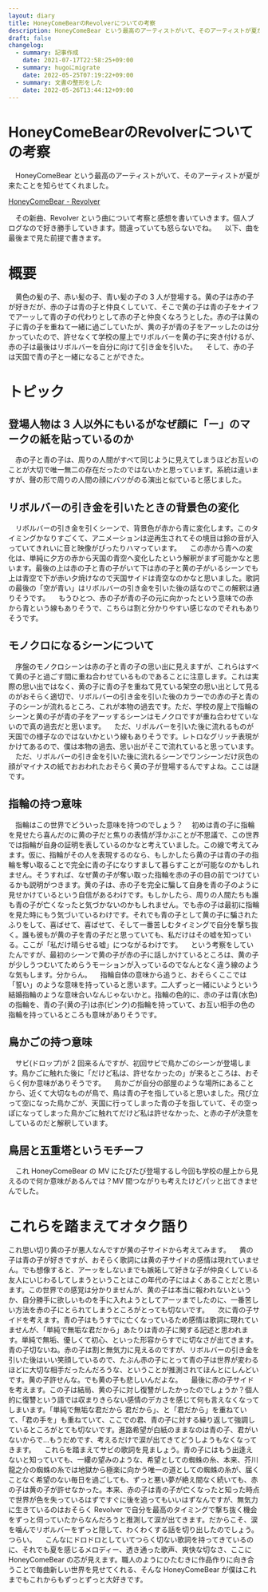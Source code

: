 ```yaml
---
layout: diary
title: HoneyComeBearのRevolverについての考察
description: HoneyComeBear という最高のアーティストがいて、そのアーティストが夏が来たことを知らせてくれました。
draft: false
changelog:
  - summary: 記事作成
    date: 2021-07-17T22:58:25+09:00
  - summary: hugoにmigrate
    date: 2022-05-25T07:19:22+09:00
  - summary: 文書の整形をした
    date: 2022-05-26T13:44:12+09:00
---
```


# HoneyComeBearのRevolverについての考察

　HoneyComeBear という最高のアーティストがいて、そのアーティストが夏が来たことを知らせてくれました。

[HoneyComeBear - Revolver](https://youtu.be/PGWXbXvwAgw)

　その新曲、Revolver という曲について考察と感想を書いていきます。個人ブログなので好き勝手していきます。間違っていても怒らないでね。
　以下、曲を最後まで見た前提で書きます。

# 概要

　黄色の髪の子、赤い髪の子、青い髪の子の 3 人が登場する。黄の子は赤の子が好きだが、赤の子は青の子と仲良くしていて、そこで黄の子は青の子をナイフでアーッして青の子の代わりとして赤の子と仲良くなろうとした。赤の子は黄の子に青の子を重ねて一緒に過ごしていたが、黄の子が青の子をアーッしたのは分かっていたので、許せなくて学校の屋上でリボルバーを黄の子に突き付けるが、赤の子は最後はリボルバーを自分に向けて引き金を引いた。
　そして、赤の子は天国で青の子と一緒になることができた。

# トピック

## 登場人物は 3 人以外にもいるがなぜ顔に「ー」のマークの紙を貼っているのか

　赤の子と青の子は、周りの人間がすべて同じように見えてしまうほどお互いのことが大切で唯一無二の存在だったのではないかと思っています。系統は違いますが、聲の形で周りの人間の顔にバツがのる演出と似ていると感じました。

## リボルバーの引き金を引いたときの背景色の変化

　リボルバーの引き金を引くシーンで、背景色が赤から青に変化します。このタイミングかなりすごくて、アニメーションは逆再生されてその境目は鈴の音が入っていてきれいに音と映像がぴったりハマっています。
　この赤から青への変化は、単純に夕方の赤から天国の青空へ変化したという解釈がまず可能かなと思います。最後の上は赤の子と青の子がいて下は赤の子と黄の子がいるシーンでも上は青空で下が赤い夕焼けなので天国サイドは青空なのかなと思いました。歌詞の最後の「空が青い」はリボルバーの引き金を引いた後の話なのでこの解釈は通りそうです。
　もうひとつ、赤の子が青の子の元に向かったという意味での赤から青という線もありそうで、こちらは割と分かりやすい感じなのでそれもありそうです。

## モノクロになるシーンについて

　序盤のモノクロシーンは赤の子と青の子の思い出に見えますが、これらはすべて黄の子と過ごす間に重ね合わせているものであることに注意します。これは実際の思い出ではなく、黄の子に青の子を重ねて見ている架空の思い出として見るのがおそらく適切で、リボルバーの引き金を引いた後のカラーでの赤の子と青の子のシーンが流れるところ、これが本物の過去です。ただ、学校の屋上で指輪のシーンと黄の子が青の子をアーッするシーンはモノクロですが重ね合わせていないので真の過去だと思います。
　ただ、リボルバーを引いた後に流れるものが天国での様子なのではないかという線もありそうです。レトロなグリッチ表現がかけてあるので、僕は本物の過去、思い出がそこで流れていると思っています。
　ただ、リボルバーの引き金を引いた後に流れるシーンでワンシーンだけ灰色の顔がマイナスの紙でおおわれたおそらく黄の子が登場するんですよね。ここは謎です。

## 指輪の持つ意味

　指輪はこの世界でどういった意味を持つのでしょう？
　初めは青の子に指輪を見せたら喜んだのに黄の子だと焦りの表情が浮かぶことが不思議で、この世界では指輪が自身の証明を表しているのかなと考えていました。この線で考えてみます。仮に、指輪がその人を表現するのなら、もしかしたら黄の子は青の子の指輪を奪い取ることで完全に青の子になりすまして暮らすことが可能なのかもしれません。そうすれば、なぜ黄の子が奪い取った指輪を赤の子の目の前でつけているかも説明がつきます。黄の子は、赤の子を完全に騙して自身を青の子のように見せかけているという自信があるわけです。もしかしたら、周りの人間たちも誰も青の子が亡くなったと気づかないのかもしれません。でも赤の子は最初に指輪を見た時にもう気づいているわけです。それでも青の子として黄の子に騙されたふりをして、喜ばせて、喜ばせて、そして一番苦しむタイミングで自分を撃ち抜く。誰も彼もが黄の子を青の子だと思っていても、私だけはその嘘を知っている。ここが「私だけ晴らせる嘘」につながるわけです。
　という考察をしていたんですが、最初のシーンで黄の子が赤の子に話しかけているところは、黄の子が少しうつむいてためらうモーションが入っているのでなんとなく違う線のような気もします。分からん。
　指輪自体の意味から追うと、おそらくここでは「誓い」のような意味を持っていると思います。二人ずっと一緒にいようという結婚指輪のような意味合いなんじゃないかと。指輪の色的に、赤の子は青(水色)の指輪を、青の子(黄の子)は赤(ピンク)の指輪を持っていて、お互い相手の色の指輪を持っているところも意味がありそうです。

## 鳥かごの持つ意味

　サビ(ドロップ)が 2 回来るんですが、初回サビで鳥かごのシーンが登場します。鳥かごに触れた後に「だけど私は、許せなかったの」が来るところは、おそらく何か意味がありそうです。
　鳥かごが自分の部屋のような場所にあることから、近くて大切なものが鳥で、鳥は青の子を指していると思いました。飛び立って空になった鳥かごが、天国に行ってしまった青の子を指していて、その空っぽになってしまった鳥かごに触れてだけど私は許せなかった、と赤の子が決意をしているのだと解釈しています。

## 鳥居と五重塔というモチーフ

　これ HoneyComeBear の MV にたびたび登場するし今回も学校の屋上から見えるので何か意味があるんでは？MV 間つながりも考えたけどパッと出てきませんでした。

# これらを踏まえてオタク語り

これ思い切り黄の子が悪人なんですが黄の子サイドから考えてみます。
　黄の子は青の子が好きですが、おそらく歌詞には黄の子サイドの感情は現れていません。でも想像すると、アーッをしないまでも嫉妬して好きな子が仲良くしている友人にいじわるしてしまうということはこの年代の子にはよくあることだと思います。この世界での感覚は分かりませんが、黄の子は本当に報われないというか、自分勝手に欲しいものを手に入れようとしてアーッまでしたのに、一番苦しい方法を赤の子にとられてしまうところがとっても切ないです。
　次に青の子サイドを考えます。青の子はもうすでに亡くなっているため感情は歌詞に現れていませんが、「単純で無垢な君だから」あたりは青の子に関する記述と思われます。単純で無垢、優しくて初心、といった形容からすでに切なさが出てきます。青の子切ないね。赤の子は割と無気力に見えるのですが、リボルバーの引き金を引いた後はいい笑顔しているので、たぶん赤の子にとって青の子は世界が変わるほどに大切な相手だったんだろうな、ということが推測されてほんとにしんどいです。黄の子許せんな。でも黄の子も悲しいんだよな。
　最後に赤の子サイドを考えます。この子は結局、黄の子に対し復讐がしたかったのでしょうか？個人的に復讐という語では収まりきらない感情のデカさを感じて何も言えなくなってしまいます。「単純で無垢な君だから 君だから」、と「君だから」を重ねていて、「君の手を」も重ねていて、ここでの君、青の子に対する繰り返して強調しているところがとても切ないです。進路希望が白紙のままなのは青の子、君がいないからで...もうだめです、考えるだけで涙が出てきてどうしようもなくなってきます。
　これらを踏まえてサビの歌詞を見ましょう。青の子にはもう出逢えないと知っていても、一縷の望みのような、希望としての蜘蛛の糸、本来、芥川龍之介の蜘蛛の糸では地獄から極楽に向かう唯一の道としての蜘蛛の糸が、届くことなく希望のない毎日を過ごしても、ずっと悪い夢が絶え間なく続いても、赤の子は黄の子が許せなかった。本来、赤の子は青の子が亡くなったと知った時点で世界が色を失っているはずですぐに後を追ってもいいはずなんですが、無気力に生きているのはおそらく Revolver で自分を最高のタイミングで撃ち抜く機会をずっと伺っていたからなんだろうと推測して涙が出てきます。だからこそ、涙を噛んでリボルバーをずっと隠して、わくわくする話を切り出したのでしょう。つらい。
　こんなにドロドロとしていてつらく切ない歌詞を持ってきているのに、それでも夏を感じるメロディー、透き通った歌声、爽快な切なさ、ここに HoneyComeBear の芯が見えます。職人のようにひたむきに作品作りに向き合うことで毎曲新しい世界を見せてくれる、そんな HoneyComeBear が僕はこれまでもこれからもずっとずっと大好きです。
